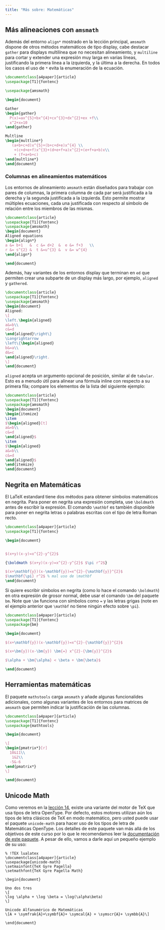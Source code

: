 ```yaml
---
title: "Más sobre: Matemáticas"
---
```



## Más alineaciones con `amsmath`

Además del entorno `align*` mostrado en la lección principal, 
`amsmath` dispone de otros métodos matemáticos de tipo display, cabe destacar `gather` 
para displays multilínea que no necesitan alineamiento, y `multiline` para
cortar y extender una expresión muy larga en varias líneas, justificando
la primera línea a la izquierda, y la última a la derecha. En todos los casos el uso
de `*` evita la enumeración de la ecuación.

```latex
\documentclass[a4paper]{article}
\usepackage[T1]{fontenc}

\usepackage{amsmath}

\begin{document}

Gather
\begin{gather}
  P(x)=ax^{5}+bx^{4}+cx^{3}+dx^{2}+ex +f\\
  x^2+x=10
\end{gather}

Multline
\begin{multline*}
   (a+b+c+d)x^{5}+(b+c+d+e)x^{4} \\
    +(c+d+e+f)x^{3}+(d+e+f+a)x^{2}+(e+f+a+b)x\\
    + (f+a+b+c)
\end{multline*}
\end{document}
```

### Columnas en alineamientos matemáticos

Los entornos de alineamiento `amsmath` están diseñados para trabajar con pares de columnas,
la primera columna de cada par será justificada a la derecha y la segunda 
justificada a la izquierda. Esto permite mostrar múltiples ecuaciones,
cada una justificada con respecto al símbolo de relación entre los miembros de las mismas.

```latex
\documentclass{article}
\usepackage[T1]{fontenc}
\usepackage{amsmath}
\begin{document}
Aligned equations
\begin{align*}
a &= b+1   &  c &= d+2  &  e &= f+3   \\
r &= s^{2} &  t &=u^{3} &  v &= w^{4}
\end{align*}

\end{document}
```

Además, hay variantes de los entornos display que terminan en `ed` que permiten
crear una subparte de un display más largo, por ejemplo, `aligned` y
`gathered`. 

```latex
\documentclass{article}
\usepackage[T1]{fontenc}
\usepackage{amsmath}
\begin{document}
Aligned:
\[
\left.\begin{aligned}
a&=b\\
c&=d
\end{aligned}\right\}
\Longrightarrow
\left\{\begin{aligned}
b&=a\\
d&=c
\end{aligned}\right.
\]
\end{document}
```

`aligned` acepta un argumento opcional de posición, similar al de `tabular`.
Esto es a menudo útil para alinear una fórmula inline con respecto a su primera fila;
compare los elementos de la lista del siguiente ejemplo:

```latex
\documentclass{article}
\usepackage[T1]{fontenc}
\usepackage{amsmath}
\begin{document}
\begin{itemize}
\item 
$\begin{aligned}[t]
a&=b\\
c&=d
\end{aligned}$
\item 
$\begin{aligned}
a&=b\\
c&=d
\end{aligned}$
\end{itemize}
\end{document}
```

## Negrita en Matemáticas 

El LaTeX estandard tiene dos métodos para obtener símbolos matemáticos en negrita. 
Para poner en negrita una expresión completa, use `\boldmath` antes de escribir
la expresión. El comando `\mathbf` es también disponible para poner en negrita
letras o palabras escritas con el tipo de letra Roman recto.

```latex
\documentclass[a4paper]{article}
\usepackage[T1]{fontenc}

\begin{document}


$(x+y)(x-y)=x^{2}-y^{2}$

{\boldmath $(x+y)(x-y)=x^{2}-y^{2}$ $\pi r^2$}

$(x+\mathbf{y})(x-\mathbf{y})=x^{2}-{\mathbf{y}}^{2}$
$\mathbf{\pi} r^2$ % mal uso de \mathbf
\end{document}
```

Si quiere escribir símbolos en negrita (como lo hace el comando `\boldmath`)
en otra expresión de grosor normal, debe usar el comando
`\bm` del paquete `bm`. Note que `\bm` funciona con símbolos como
`=` y las letras grigas (note en el ejemplo anterior que `\mathbf` no tiene
ningún efecto sobre `\pi`).

```latex
\documentclass[a4paper]{article}
\usepackage[T1]{fontenc}
\usepackage{bm}

\begin{document}

$(x+\mathbf{y})(x-\mathbf{y})=x^{2}-{\mathbf{y}}^{2}$

$(x+\bm{y})(x-\bm{y}) \bm{=} x^{2}-{\bm{y}}^{2}$

$\alpha + \bm{\alpha} < \beta + \bm{\beta}$

\end{document}
```

## Herramientas matemáticas

El paquete `mathstools` carga `amsmath` y añade algunas funcionalides
adicionales, como algunas variantes de los entornos para matrices de `amsmath`
que permiten indicar la justificación de las columnas.

```latex
\documentclass[a4paper]{article}
\usepackage[T1]{fontenc}
\usepackage{mathtools}

\begin{document}

\[
\begin{pmatrix*}[r]
  10&11\\
   1&2\\
  -5&-6
\end{pmatrix*}
\]

\end{document}
```

## Unicode Math

Como veremos en la [lección 14](lesson-14), existe una variante del motor de TeX
que usa tipos de letra OpenType. Por defecto, estos motores utilizan aún
los tipos de letra clásicos de TeX en modo matemático, pero usted puede usar el 
paquete `unicode-math` para hacer uso de los tipos de letra de Matemáticas OpenType.
Los detalles de este paquete van más allá de los objetivos de este curso por lo que
le recomendamos leer la [documentación de este paquete](https://texdoc.net/pkg/unicode-math).
A pesar de ello, vamos a darle aquí un pequeño ejemplo de su uso:

```
% !TEX lualatex
\documentclass[a4paper]{article}
\usepackage{unicode-math}
\setmainfont{TeX Gyre Pagella}
\setmathfont{TeX Gyre Pagella Math}

\begin{document}

Uno dos tres
\[
\log \alpha + \log \beta = \log(\alpha\beta)
\]

Unicode Alfanumérico de Matemáticas
\[A + \symfrak{A}+\symbf{A}+ \symcal{A} + \symscr{A}+ \symbb{A}\]

\end{document}
```
